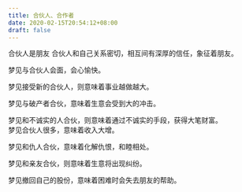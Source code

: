 ```yaml
---
title: 合伙人、合作者
date: 2020-02-15T20:54:12+08:00
draft: false
---
```


合伙人是朋友
合伙人和自己关系密切，相互间有深厚的信任，象征着朋友。<br>

梦见与合伙人会面，会心愉快。<br>

梦见接受新的合伙人，则意味着事业越做越大。<br>

梦见与破产者合伙，意味着生意会受到大的冲击。<br>

梦见和不诚实的人合伙，则意味着通过不诚实的手段，获得大笔财富。<br>
梦见合伙人很多，意味着收入大增。<br>

梦见和仇人合伙，意味着化解仇恨，和睦相处。<br>

梦见和亲友合伙，则意味着生意将出现纠纷。<br>

梦见撤回自己的股份，意味着困难时会失去朋友的帮助。<br>
